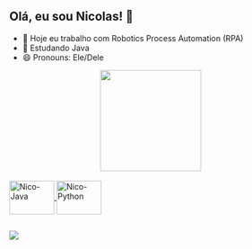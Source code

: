 ## Olá, eu sou Nicolas! 👋

- 🔭 Hoje eu trabalho com Robotics Process Automation (RPA)
- 🌱 Estudando Java
- 😄 Pronouns: Ele/Dele

<div align="center">
  <a href="https://github.com/SousaNicolas">
  <img height="180em" src="https://github-readme-stats.vercel.app/api?username=SousaNicolas&show_icons=true&theme=tokyonight&include_all_commits=true&count_private=true"/>
<! --   <img height="180em" src="https://github-readme-stats.vercel.app/api/top-langs/?username=SousaNicolas&layout=compact&langs_count=7&theme=tokyonight"/>
</div>

<div style="display: inline_block"><br>
  <img align="center" alt="Nico-Java" height="60" width="80" src="https://cdn.jsdelivr.net/gh/devicons/devicon/icons/java/java-original-wordmark.svg">          
  <img align="center" alt="Nico-Python" height="60" width="80" src="https://cdn.jsdelivr.net/gh/devicons/devicon/icons/python/python-original-wordmark.svg">
  <!--<img align="right" alt="Rafa-pic" height="150" style="border-radius:50px;" src="https://media.discordapp.net/attachments/639956127056134178/890373478988013628/Publicacoes_Instagram_1_1.png?width=676&height=676">-->
</div>
  
  ##
 
<div> 
  <a href="www.linkedin.com/in/sousanicolas" target="_blank"><img src="https://img.shields.io/badge/-LinkedIn-%230077B5?style=for-the-badge&logo=linkedin&logoColor=white" target="_blank"></a> 
 
  <!--![Snake animation](https://github.com/SousaNicolas/SousaNicolas/blob/output/github-contribution-grid-snake.svg)-->
 
</div>
